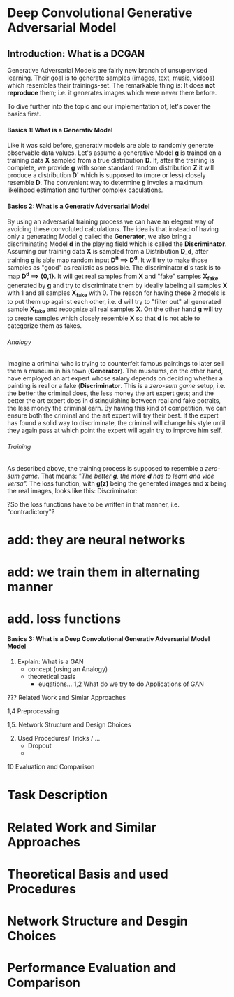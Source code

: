 # Deep Convolutional Generative Adversarial Model

## Introduction: What is a DCGAN

Generative Adversarial Models are fairly new branch of unsupervised learning. Their goal is to generate samples (images, text, music, videos) which resembles their trainings-set. The remarkable thing is: It does **not reproduce** them; i.e. it generates images which were never there before.

To dive further into the topic and our implementation of, let's cover the basics first. 

#### Basics 1: What is a Generativ Model
Like it was said before, generativ models are able to randomly generate observable data values. Let's assume a generative Model **g** is trained on a training data **X** sampled from a true distribution **D**. If, after the training is complete, we provide **g** with some standard random distribution **Z** it will produce a distribution **D'** which is supposed to (more or less) closely resemble **D**.
The convenient way to determine **g** involes a maximum likelihood estimation and further complex caculations.

#### Basics 2: What is a Generativ Adversarial Model
By using an adversarial training process we can have an elegent way of avoiding these convoluted calculations. The idea is that instead of having only a generating Model **g** called the **Generator**, we also bring a discriminating Model **d** in the playing field which is called the **Discriminator**. 
Assuming our training data **X** is sampled from a Distribution **D_d**, after training **g** is able map random input **D<sup>n</sup> ==> D<sup>d</sup>**. It will try to make those samples as "good" as realistic as possible. 
The discriminator **d**'s task is to map **D<sup>d</sup> ==> {0,1}**. It will get real samples from **X** and "fake" samples **X<sub>fake</sub>** generated by **g** and try to discriminate them by ideally labeling all samples **X** with 1 and all samples **X<sub>fake</sub>** with 0.
The reason for having these 2 models is to put them up against each other, i.e. **d** will try to "filter out" all generated sample **X<sub>fake</sub>** and recognize all real samples **X**. On the other hand **g** will try to create samples which closely resemble **X** so that **d** is not able to categorize them as fakes. 

###### Analogy
Imagine a criminal who is trying to counterfeit famous paintings to later sell them a museum in his town (**Generator**). The museums, on the other hand, have employed an art expert whose salary depends on deciding whether a painting is real or a fake (**Discriminator**. This is a *zero-sum game* setup, i.e. the better the criminal does, the less money the art expert gets; and the better the art expert does in distinguishing between real and fake potraits, the less money the criminal earn. By having this kind of competition, we can ensure both the criminal and the art expert will try their best. If the expert has found a solid way to discriminate, the criminal will change his style until they again pass at which point the expert will again try to improve him self.

###### Training
As described above, the training process is supposed to resemble a *zero-sum game*. That means: *"The better **g**, the more **d** has to learn and vice versa".* 
The loss function, with **g(z)** being the generated images and **x** being the real images, looks like this:
Discriminator: 

?So the loss functions have to be written in that manner, i.e. "contradictory"? 


# add: they are neural networks
# add: we train them in alternating manner
# add. loss functions

#### Basics 3: What is a Deep Convolutional Generativ Adversarial Model Model




1. Explain: What is a GAN
    - concept (using an Analogy)
    - theoretical basis
        + euqations...
1,2 What do we try to do
Applications of GAN 

??? Related Work and Simlar Approaches

1,4 Preprocessing

1,5. Network Structure and Design Choices

2. Used Procedures/ Tricks / ...
    - Dropout
    - 

10 Evaluation and Comparison


# Task Description

# Related Work and Similar Approaches

# Theoretical Basis and used Procedures

# Network Structure and Desgin Choices

# Performance Evaluation and Comparison

